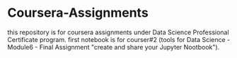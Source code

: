 # Coursera-Assignments
this repository is for coursera assignments under Data Science Professional Certificate program.
first notebook is for courser#2 (tools for Data Science - Module6 - Final Assignment "create and share your Jupyter Nootbook").
